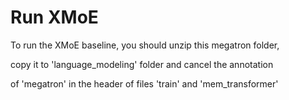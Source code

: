 # Run XMoE

To run the XMoE baseline, you should unzip this megatron folder, 

copy it to 'language_modeling' folder and cancel the annotation 

of 'megatron' in the header of files 'train' and 'mem_transformer'

